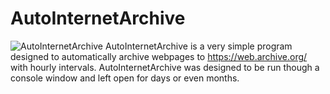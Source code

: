 # AutoInternetArchive
![AutoInternetArchive](https://i.imgur.com/TyRM6Lu.png)
AutoInternetArchive is a very simple program designed to automatically archive webpages to https://web.archive.org/ with hourly intervals. AutoInternetArchive was designed to be run though a console window and left open for days or even months.
